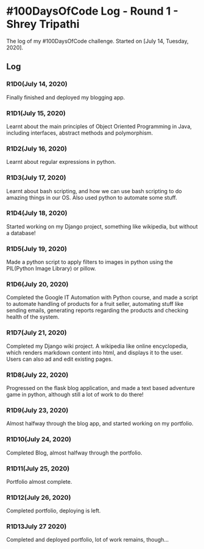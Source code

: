 # #100DaysOfCode Log - Round 1 - Shrey Tripathi

The log of my #100DaysOfCode challenge. Started on [July 14, Tuesday, 2020].

## Log

### R1D0(July 14, 2020)   
Finally finished and deployed my blogging app.

### R1D1(July 15, 2020)
Learnt about the main principles of Object Oriented Programming in Java, including interfaces, abstract methods and polymorphism.

### R1D2(July 16, 2020)

Learnt about regular expressions in python.  

### R1D3(July 17, 2020)

Learnt about bash scripting, and how we can use bash scripting to do amazing things in our OS. Also used python to automate some stuff. 

### R1D4(July 18, 2020)

Started working on my Django project, something like wikipedia, but without a database!

### R1D5(July 19, 2020)

Made a python script to apply filters to images in python using the PIL(Python Image Library) or pillow.

### R1D6(July 20, 2020)

Completed the Google IT Automation with Python course, and made a script to automate handling of products for a fruit seller, automating stuff like sending emails, generating reports regarding the products and checking health of the system.

### R1D7(July 21, 2020)

Completed my Django wiki project. A wikipedia like online encyclopedia, which renders markdown content into html, and displays it to the user. Users can also ad and edit existing pages.

### R1D8(July 22, 2020)

Progressed on the flask blog application, and made a text based adventure game in python, although still a lot of work to do there!

### R1D9(July 23, 2020)

Almost halfway through the blog app, and started working on my portfolio.

### R1D10(July 24, 2020)

Completed Blog, almost halfway through the portfolio.

### R1D11(July 25, 2020)

Portfolio almost complete.

### R1D12(July 26, 2020)

Completed portfolio, deploying is left.

### R1D13July 27 2020)

Completed and deployed portfolio, lot of work remains, though...



